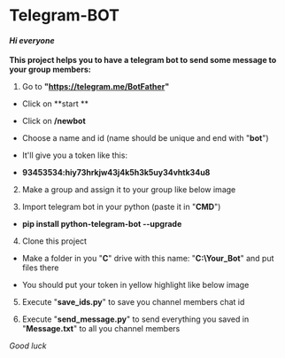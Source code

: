 # Telegram-BOT
#### *Hi everyone*

**This project helps you to have a telegram bot to send some message to your group members:**

1. Go to **"https://telegram.me/BotFather"**

  - Click on **start **

  - Click on **/newbot**

  - Choose a name and id (name should be unique and end with "**bot**")

  - It'll give you a token like this:

  - **93453534:hiy73hrkjw43j4k5h3k5uy34vhtk34u8**


2. Make a group and assign it to your group like below image
 
3. Import telegram bot in your python (paste it in "**CMD**")

  - **pip install python-telegram-bot --upgrade**

4. Clone this project

  - Make a folder in you "**C**" drive with this name: "**C:\Your_Bot**" and put files there

  - You should put your token in yellow highlight like below image
 

5. Execute "**save_ids.py**" to save you channel members chat id

6. Execute "**send_message.py**" to send everything you saved in "**Message.txt**" to all you channel members

*Good luck*
